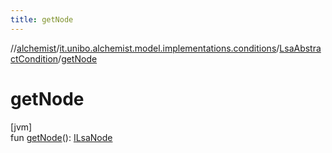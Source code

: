 ```yaml
---
title: getNode
---
```

//[alchemist](../../../index.html)/[it.unibo.alchemist.model.implementations.conditions](../index.html)/[LsaAbstractCondition](index.html)/[getNode](get-node.html)



# getNode



[jvm]\
fun [getNode](get-node.html)(): [ILsaNode](../../it.unibo.alchemist.model.interfaces/-i-lsa-node/index.html)




